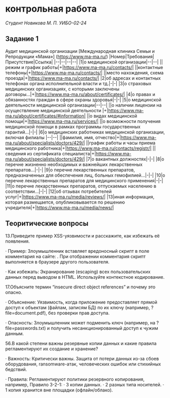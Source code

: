 # контрольная работа
*Студент Новикова М. П. УИБО-02-24*

## Задание 1
Аудит медицинской организации [Международная клиника Семьи и Репродукции «Мама»] (https://www.ma-ma.ru/)
|Номер|Требования|Присутствие|Ссылка|
|--|--|--|--|
|1|о медицинской организации|--|--|
||режим и график работы|+|https://www.ma-ma.ru/contacts/|
||контактные телефоны|+|https://www.ma-ma.ru/contacts/|
||место нахождения, схема проезда|+|https://www.ma-ma.ru/contacts/|
|2|об адресах и контактных телефонах органа исполнительной власти и тд.|-|-|
|3|о страховых медицинских организациях, с которыми заключены договоры...|+|https://www.ma-ma.ru/about/certificates/|
|4|о правах и обязанностях граждан в сфере охраны здоровья|-|-|
|5|о медицинской деятельности медицинской организации|--|--|
||о наличии лицензии на осуществление медицинской деятельности |+|https://www.ma-ma.ru/about/certificates/#information|
||о видах медицинской помощи|+|https://www.ma-ma.ru/services/|
||о возможности получения медицинской помощи в рамках программы государственных гарантий...|-|-|
|6|о медицинских работниках медицинской организации, включая филиалы |--|--|
||фамилия, имя, отчество|+|https://www.ma-ma.ru/about/specialists/doctors/429/|
||график работы и часы приема медицинского работника|+|https://www.ma-ma.ru/contacts/registr/|
||сведения из сертификата специалиста|+|https://www.ma-ma.ru/about/specialists/doctors/429/|
|7|о вакантных должностях|-|-|
|8|о перечне жизненно необходимых и важнейших лекарственных препаратов...|-|-|
|9|о перечне лекарственных препаратов, предназначенных для обеспечения лиц, больных гемофилией...|-|-|
|10|о перечне лекарственных препаратов для медицинского применения|-|-|
|11|о перечне лекарственных препаратов, отпускаемых населению в соответствии...|-|-|
|12|об отзывах потребителей услуг|+|https://www.ma-ma.ru/media/reviews/|
|13|иная информация, которая размещается, опубликовывается по решению учредителя|+|https://www.ma-ma.ru/media/news/|

## Теоритические вопросы

13.Приведите пример XSS-уязвимости и расскажите, как избежать её
появления.

· Пример: Злоумышленник вставляет вредоносный скрипт в поле комментария на сайте: <script>alert('XSS')</script>. При отображении комментария скрипт выполняется в браузере другого пользователя.

· Как избежать: Экранирование (escaping) всех пользовательских данных перед выводом в HTML. Используйте контекстное кодирование.


17.Объясните термин “insecure direct object references” и почему это опасно.

· Объяснение: Уязвимость, когда приложение предоставляет прямой доступ к объектам (файлам, записям БД) по их ключу (например, ?file=document.pdf), без проверки прав доступа.

· Опасность: Злоумышленник может подменить ключ (например, на ?file=passwords.txt) и получить несанкционированный доступ к чужим данным.

56.В какой степени важны резервные копии данных и какие правила
регламентируют их создание и хранение?

· Важность: Критически важны. Защита от потери данных из-за сбоев оборудования, ransomware-атак, человеческих ошибок или стихийных бедствий.

· Правила: Регламентируют политики резервного копирования, например, Правило 3-2-1:
  · 3 копии данных.
  · 2 разных типа носителей.
  · 1 копия хранится вне площадки (офлайн/облако).


